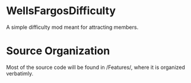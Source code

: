 # WellsFargosDifficulty
 A simple difficulty mod meant for attracting members.

# Source Organization
 Most of the source code will be found in /Features/, where it is organized verbatimly.
